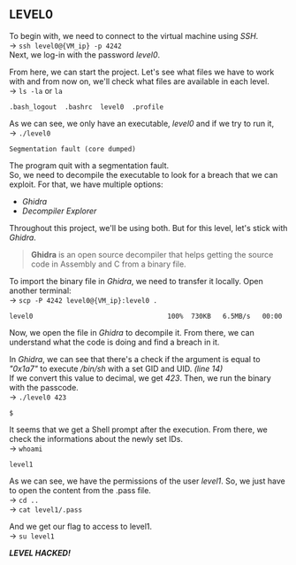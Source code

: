## LEVEL0

To begin with, we need to connect to the virtual machine using *SSH*.\
-> `ssh level0@{VM_ip} -p 4242`\
Next, we log-in with the password *level0*.

From here, we can start the project. Let's see what files we have to work with and from now on, we'll check what files are available in each level.\
-> `ls -la` or `la`
```
.bash_logout  .bashrc  level0  .profile
```
As we can see, we only have an executable, *level0* and if we try to run it,\
-> `./level0`
```
Segmentation fault (core dumped)
```
The program quit with a segmentation fault.\
So, we need to decompile the executable to look for a breach that we can exploit. For that, we have multiple options:
* *Ghidra*
* *Decompiler Explorer*

Throughout this project, we'll be using both. But for this level, let's stick with *Ghidra*.

> **Ghidra** is an open source decompiler that helps getting the source code in Assembly and C from a binary file.

To import the binary file in *Ghidra*, we need to transfer it locally. Open another terminal:\
-> `scp -P 4242 level0@{VM_ip}:level0 .`
```
level0                                  100%  730KB   6.5MB/s   00:00
```
Now, we open the file in *Ghidra* to decompile it. From there, we can understand what the code is doing and find a breach in it.

In *Ghidra*, we can see that there's a check if the argument is equal to *"0x1a7"* to execute */bin/sh* with a set GID and UID. *(line 14)*\
If we convert this value to decimal, we get *423*. Then, we run the binary with the passcode.\
-> `./level0 423`
```
$
```

It seems that we get a Shell prompt after the execution. From there, we check the informations about the newly set IDs.\
-> `whoami`
```
level1
```
As we can see, we have the permissions of the user *level1*. So, we just have to open the content from the .pass file.\
-> `cd ..`\
-> `cat level1/.pass`

And we get our flag to access to level1.\
-> `su level1`

***LEVEL HACKED!***